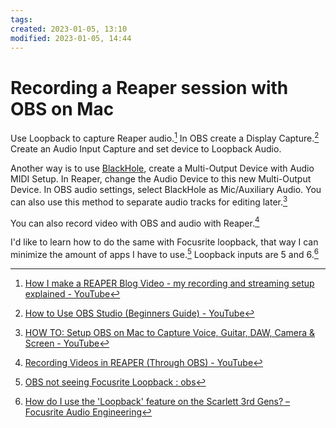 ```yaml
---
tags: 
created: 2023-01-05, 13:10
modified: 2023-01-05, 14:44
---
```


# Recording a Reaper session with OBS on Mac
Use Loopback to capture Reaper audio.[^1] In OBS create a Display Capture.[^2] Create an Audio Input Capture and set device to Loopback Audio.

Another way is to use [BlackHole](https://existential.audio/blackhole/), create a Multi-Output Device with Audio MIDI Setup. In Reaper, change the Audio Device to this new Multi-Output Device. In OBS audio settings, select BlackHole as Mic/Auxiliary Audio. You can also use this method to separate audio tracks for editing later.[^7]

You can also record video with OBS and audio with Reaper.[^4]

I'd like to learn how to do the same with Focusrite loopback, that way I can minimize the amount of apps I have to use.[^5] Loopback inputs are 5 and 6.[^6]

[^1]: [How I make a REAPER Blog Video - my recording and streaming setup explained - YouTube](https://www.youtube.com/watch?v=DRB3YUrg0wk)
[^2]: [How to Use OBS Studio (Beginners Guide) - YouTube](https://www.youtube.com/watch?v=DTk99mHDX_I)
[^4]: [Recording Videos in REAPER (Through OBS) - YouTube](https://www.youtube.com/watch?v=E4R4wlfKdcw)
[^5]: [OBS not seeing Focusrite Loopback : obs](https://www.reddit.com/r/obs/comments/i85pci/obs_not_seeing_focusrite_loopback/)
[^6]: [How do I use the 'Loopback' feature on the Scarlett 3rd Gens? – Focusrite Audio Engineering](https://support.focusrite.com/hc/en-gb/articles/360006883140-How-do-I-use-the-Loopback-feature-on-the-Scarlett-3rd-Gens-)
[^7]: [HOW TO: Setup OBS on Mac to Capture Voice, Guitar, DAW, Camera & Screen - YouTube](https://www.youtube.com/watch?v=rYDbtvH5cR8)